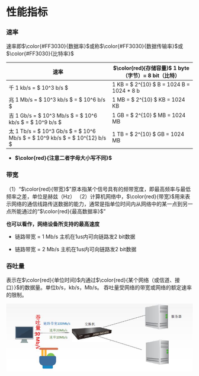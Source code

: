 # 性能指标

### 速率


速率即$\color{#FF3030}{数据率}$或称$\color{#FF3030}{数据传输率}$或$\color{#FF3030}{比特率}$



| 速率 | $\color{red}{存储容量}$  1 byte（字节）= 8 bit（比特） |
|---|---|
| 千 1 kb/s = $ 10^3 b/s $ | 1 KB = $ 2^{10} $ B = 1024 B = 1024 * 8 b |
| 兆 1 Mb/s = $ 10^3 kb/s $ = $ 10^6 b/s $ | 1 MB = $ 2^{10} $ KB = 1024 KB |
| 吉 1 Gb/s = $ 10^3 Mb/s $ = $ 10^6 kb/s $ = $ 10^9 b/s $ | 1 GB = $ 2^{10} $ MB = 1024 MB |
| 太 1 Tb/s = $ 10^3 Gb/s $ = $ 10^6 Mb/s $ = $ 10^9 kb/s $ = $ 10^{12} b/s $ | 1 TB = $ 2^{10} $ GB = 1024 MB |

* **$\color{red}{注意二者字母大小写不同}$**

### 带宽

（1）“$\color{red}{带宽}$”原本指某个信号具有的频带宽度，即最高频率与最低频率之差，单位是赫兹（Hz）
（2）计算机网络中，$\color{red}{带宽}$用来表示网络的通信线路传送数据的能力，通常是指单位时间内从网络中的某一点到另一点所能通过的“$\color{red}{最高数据率}$”

**也可以看作，网络设备所支持的最高速度**



* 链路带宽 = 1 Mb/s
主机在1us内可向链路发2 bit数据

* 链路带宽 = 2 Mb/s
主机在1us内可向链路发2 bit数据

### 吞吐量

表示在$\color{red}{单位时间}$内通过$\color{red}{某个网络（或信道、接口）}$的数据量。单位b/s，kb/s，Mb/s。
吞吐量受网络的带宽或网络的额定速率的限制。


![avatar](https://github.com/BruceSniper/MarkdownFiles/raw/master/计算机网络/img/02.jpg)